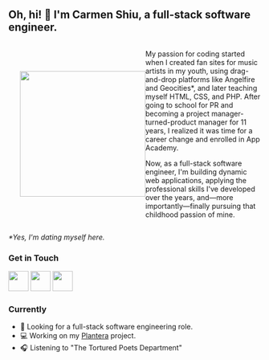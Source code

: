 ## Oh, hi! 👋 I'm Carmen Shiu, a full-stack software engineer.
<div style="display: flex; align-items: center;">
  <img align="right" width="250px" src="https://github.com/craftycarmen/craftycarmen/assets/131481577/e9bf2a7b-f28c-4bf7-991d-24c47fbedb9a" style="padding-left: 20px;">
  <div width="200px">
    <p>My passion for coding started when I created fan sites for music artists in my youth, using drag-and-drop platforms like Angelfire and Geocities*, and later teaching myself HTML, CSS, and PHP. After going to school for PR and becoming a project manager-turned-product manager for 11 years, I realized it was time for a career change and enrolled in App Academy.</p>
    <p>Now, as a full-stack software engineer, I'm building dynamic web applications, applying the professional skills I've developed over the years, and—more importantly—finally pursuing that childhood passion of mine.</p>
  </div>
</div>

<i>*Yes, I'm dating myself here.</i>

### Get in Touch

  [<img width="40px" src="https://github.com/craftycarmen/craftycarmen/assets/131481577/a6ed70e2-5ac0-4e62-b9b4-4e7434a44c7f">](https://linkedin.com/in/carmenshiu)
  [<img width="40px" src="https://github.com/craftycarmen/craftycarmen/assets/131481577/a62f29a0-7339-432f-9f27-2ecf403e0770">](mailto:hi@carmenshiu.com)
  [<img width="40px" src="https://github.com/craftycarmen/craftycarmen/assets/131481577/11b2daab-1554-4bf5-94ce-71570da7188d">](https://carmenshiu.com)
</div>


### Currently
- 🚀 Looking for a full-stack software engineering role.
- 💻 Working on my [Plantera](https://plantera.onrender.com) project.
- 🎧 Listening to "The Tortured Poets Department"


<!--
**craftycarmen/craftycarmen** is a ✨ _special_ ✨ repository because its `README.md` (this file) appears on your GitHub profile.

Here are some ideas to get you started:

- 🔭 I’m currently working on ...
- 🌱 I’m currently learning ...
- 👯 I’m looking to collaborate on ...
- 🤔 I’m looking for help with ...
- 💬 Ask me about ...
- 📫 How to reach me: ...
- 😄 Pronouns: ...
- ⚡ Fun fact: ...
-->
